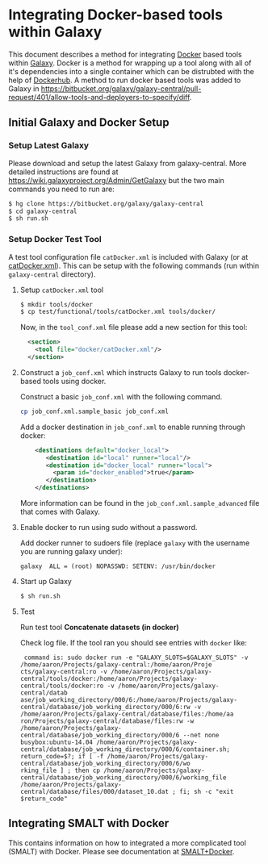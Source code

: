 Integrating Docker-based tools within Galaxy
============================================

This document describes a method for integrating [Docker](http://www.docker.com/) based tools within [Galaxy](http://galaxyproject.org/).  Docker is a method for wrapping up a tool along with all of it's dependencies into a single container which can be distrubted with the help of [Dockerhub](https://hub.docker.com/).  A method to run docker based tools was added to Galaxy in https://bitbucket.org/galaxy/galaxy-central/pull-request/401/allow-tools-and-deployers-to-specify/diff.

Initial Galaxy and Docker Setup
-------------------------------

### Setup Latest Galaxy

Please download and setup the latest Galaxy from galaxy-central.  More detailed instructions are found at https://wiki.galaxyproject.org/Admin/GetGalaxy but the two main commands you need to run are:

```bash
$ hg clone https://bitbucket.org/galaxy/galaxy-central
$ cd galaxy-central
$ sh run.sh
```

### Setup Docker Test Tool

A test tool configuration file `catDocker.xml` is included with Galaxy (or at [catDocker.xml](catDocker.xml)).  This can be setup with the following commands (run within `galaxy-central` directory).

1. Setup `catDocker.xml` tool
   
   ```bash
   $ mkdir tools/docker
   $ cp test/functional/tools/catDocker.xml tools/docker/
   ```
   
   Now, in the `tool_conf.xml` file please add a new section for this tool:
   
   ```xml
     <section>
       <tool file="docker/catDocker.xml"/>
     </section>
   ```

2. Construct a `job_conf.xml` which instructs Galaxy to run tools docker-based tools using docker.
   
   Construct a basic `job_conf.xml` with the following command.
   
   ```bash
   cp job_conf.xml.sample_basic job_conf.xml
   ```
   
   Add a docker destination in `job_conf.xml` to enable running through docker:
   
   ```xml
       <destinations default="docker_local">
          <destination id="local" runner="local"/>
          <destination id="docker_local" runner="local">
            <param id="docker_enabled">true</param>
          </destination>
       </destinations>
   ```
   
   More information can be found in the `job_conf.xml.sample_advanced` file that comes with Galaxy.

3. Enable docker to run using sudo without a password.

   Add docker runner to sudoers file (replace `galaxy` with the username you are running galaxy under):

   ```
   galaxy  ALL = (root) NOPASSWD: SETENV: /usr/bin/docker
   ```

4. Start up Galaxy

   ```bash
   $ sh run.sh
   ```

5. Test

   Run test tool **Concatenate datasets (in docker)**

   Check log file.  If the tool ran you should see entries with `docker` like:

   ```
    command is: sudo docker run -e "GALAXY_SLOTS=$GALAXY_SLOTS" -v /home/aaron/Projects/galaxy-central:/home/aaron/Proje
   cts/galaxy-central:ro -v /home/aaron/Projects/galaxy-central/tools/docker:/home/aaron/Projects/galaxy-central/tools/docker:ro -v /home/aaron/Projects/galaxy-central/datab
   ase/job_working_directory/000/6:/home/aaron/Projects/galaxy-central/database/job_working_directory/000/6:rw -v /home/aaron/Projects/galaxy-central/database/files:/home/aa
   ron/Projects/galaxy-central/database/files:rw -w /home/aaron/Projects/galaxy-central/database/job_working_directory/000/6 --net none busybox:ubuntu-14.04 /home/aaron/Projects/galaxy-central/database/job_working_directory/000/6/container.sh; return_code=$?; if [ -f /home/aaron/Projects/galaxy-central/database/job_working_directory/000/6/wo
   rking_file ] ; then cp /home/aaron/Projects/galaxy-central/database/job_working_directory/000/6/working_file /home/aaron/Projects/galaxy-central/database/files/000/dataset_10.dat ; fi; sh -c "exit $return_code"
   ```

Integrating SMALT with Docker
-----------------------------

This contains information on how to integrated a more complicated tool (SMALT) with Docker.  Please see documentation at [SMALT+Docker](smalt/).
